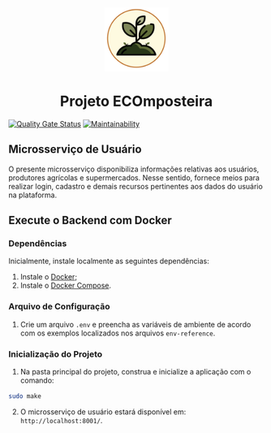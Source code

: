 <div>
    <p align="center">
    <img src='https://raw.githubusercontent.com/Projeto-ECOmposteira/documentacao/main/assets/img/logo/logo.png' alt="Projeto Kokama" width="25%"/>
    </p> 
    <h1 align="center">
    Projeto ECOmposteira
    </h1>
</div>

[![Quality Gate Status](https://sonarcloud.io/api/project_badges/measure?project=Projeto-ECOmposteira_usuario&metric=alert_status)](https://sonarcloud.io/dashboard?id=Projeto-ECOmposteira_usuario)
[![Maintainability](https://api.codeclimate.com/v1/badges/7c4d3fed40287bac69c6/maintainability)](https://codeclimate.com/github/Projeto-ECOmposteira/usuario/maintainability)

## Microsserviço de Usuário

O presente microsserviço disponibiliza informações relativas aos usuários, produtores agrícolas e supermercados. Nesse sentido, fornece meios para realizar login, cadastro e demais recursos pertinentes aos dados do usuário na plataforma.

## Execute o Backend com Docker

### Dependências

Inicialmente, instale localmente as seguintes dependências:

1. Instale o [Docker](https://docs.docker.com/install/linux/docker-ce/ubuntu/);
2. Instale o [Docker Compose](https://docs.docker.com/compose/install/).

### Arquivo de Configuração

1. Crie um arquivo `.env` e preencha as variáveis de ambiente de acordo com os exemplos localizados nos arquivos `env-reference`.

### Inicialização do Projeto

1. Na pasta principal do projeto, construa e inicialize a aplicação com o comando:

```bash
sudo make
```

2. O microsserviço de usuário estará disponível em: `http://localhost:8001/`.
